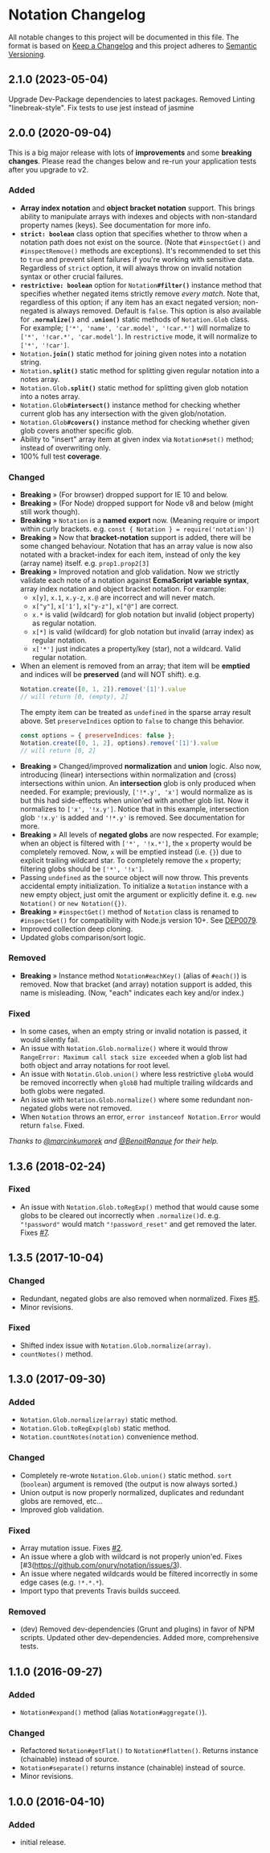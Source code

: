 # Notation Changelog

All notable changes to this project will be documented in this file. The format is based on [Keep a Changelog](http://keepachangelog.com/en/1.0.0/) and this project adheres to [Semantic Versioning](http://semver.org).

## 2.1.0 (2023-05-04)

Upgrade Dev-Package dependencies to latest packages. Removed Linting "linebreak-style".
Fix tests to use jest instead of jasmine

## 2.0.0 (2020-09-04)

This is a big major release with lots of **improvements** and some **breaking changes**. Please read the changes below and re-run your application tests after you upgrade to v2.

### Added
- **Array index notation** and **object bracket notation** support. This brings ability to manipulate arrays with indexes and objects with non-standard property names (keys). See documentation for more info.
- **`strict: boolean`** class option that specifies whether to throw when a notation path does not exist on the source. (Note that `#inspectGet()` and `#inspectRemove()` methods are exceptions). It's recommended to set this to `true` and prevent silent failures if you're working with sensitive data. Regardless of `strict` option, it will always throw on invalid notation syntax or other crucial failures.
- **`restrictive: boolean`** option for `Notation`**`#filter()`** instance method that specifies whether negated items strictly remove *every match*. Note that, regardless of this option; if any item has an exact negated version; non-negated is always removed. Default is `false`. This option is also available for **`.normalize()`** and **`.union()`** static methods of `Notation.Glob` class. For example; `['*', 'name', 'car.model', '!car.*']` will normalize to `['*', '!car.*', 'car.model']`. In `restrictive` mode, it will normalize to `['*', '!car']`.
- `Notation`**`.join()`** static method for joining given notes into a notation string.
- `Notation`**`.split()`** static method for splitting given regular notation into a notes array.
- `Notation.Glob`**`.split()`** static method for splitting given glob notation into a notes array.
- `Notation.Glob`**`#intersect()`** instance method for checking whether current glob has any intersection  with the given glob/notation.
- `Notation.Glob`**`#covers()`** instance method for checking whether given glob covers another specific glob.
- Ability to "insert" array item at given index via `Notation#set()` method; instead of overwriting only.
- 100% full test **coverage**.

### Changed
- **Breaking** » (For browser) dropped support for IE 10 and below. 
- **Breaking** » (For Node) dropped support for Node v8 and below (might still work though). 
- **Breaking** » `Notation` is a **named export** now. (Meaning require or import within curly brackets. e.g. `const { Notation } = require('notation')`) 
- **Breaking** » Now that **bracket-notation** support is added, there will be some changed behaviour. Notation that has an array value is now also notated with a bracket-index for each item, instead of only the key (array name) itself. e.g. `prop1.prop2[3]`
- **Breaking** » Improved notation and glob validation. Now we strictly validate each note of a notation against **EcmaScript variable syntax**, array index notation and object bracket notation. For example:
    - `x[y]`, `x.1`, `x.y-z`, `x.@` are incorrect and will never match. 
    - `x["y"]`, `x['1']`, `x["y-z"]`, `x["@"]` are correct. 
    - `x.*` is valid (wildcard) for glob notation but invalid (object property) as regular notation.
    - `x[*]` is valid (wildcard) for glob notation but invalid (array index) as regular notation.
    - `x['*']` just indicates a property/key (star), not a wildcard. Valid regular notation.
- When an element is removed from an array; that item will be **emptied** and indices will be **preserved** (and will NOT shift). e.g.
    ```js
    Notation.create([0, 1, 2]).remove('[1]').value
    // will return [0, (empty), 2]
    ```
    The empty item can be treated as `undefined` in the sparse array result above. Set `preserveIndices` option to `false` to change this behavior.
    ```js
    const options = { preserveIndices: false };
    Notation.create([0, 1, 2], options).remove('[1]').value
    // will return [0, 2]
    ```
- **Breaking** » Changed/improved **normalization** and **union** logic. Also now, introducing (linear) intersections within normalization and (cross) intersections within union. An **intersection** glob is only produced when needed. For example; previously, `['!*.y', 'x']` would normalize as is but this had side-effects when union'ed with another glob list. Now it normalizes to `['x', '!x.y']`. Notice that in this example, intersection glob `'!x.y'` is added and `'!*.y'` is removed. See documentation for more.
- **Breaking** » All levels of **negated globs** are now respected. For example; when an object is filtered with `['*', '!x.*']`, the `x` property would be completely removed. Now, `x` will be emptied instead (i.e. `{}`) due to explicit trailing wildcard star. To completely remove the `x` property; filtering globs should be `['*', '!x']`.
- Passing `undefined` as the source object will now throw. This prevents accidental empty initialization. To initialize a `Notation` instance with a new empty object, just omit the argument or explicitly define it. e.g. `new Notation()` or `new Notation({})`.
- **Breaking** » `#inspectGet()` method of `Notation` class is renamed to `#inspectGet()` for compatibility with Node.js version 10+. See [DEP0079](https://nodejs.org/api/deprecations.html#deprecations_dep0079_custom_inspection_function_on_objects_via_inspect).
- Improved collection deep cloning.
- Updated globs comparison/sort logic.

### Removed
- **Breaking** » Instance method `Notation#eachKey()` (alias of `#each()`) is removed. Now that bracket (and array) notation support is added, this name is misleading. (Now, "each" indicates each key and/or index.)

### Fixed
- In some cases, when an empty string or invalid notation is passed, it would silently fail.
- An issue with `Notation.Glob.normalize()` where it would throw `RangeError: Maximum call stack size exceeded` when a glob list had both object and array notations for root level.
- An issue with `Notatin.Glob.union()` where less restrictive `globA` would be removed incorrectly when `globB` had multiple trailing wildcards and both globs were negated.
- An issue with `Notation.Glob.normalize()` where some redundant non-negated globs were not removed.
- When `Notation` throws an error, `error instanceof Notation.Error` would return `false`. Fixed.

*Thanks to [@marcinkumorek](https://github.com/marcinkumorek) and [@BenoitRanque](https://github.com/BenoitRanque) for their help.*

## 1.3.6 (2018-02-24)  

### Fixed
- An issue with `Notation.Glob.toRegExp()` method that would cause some globs to be cleared out incorrectly when `.normalize()`d. e.g. `"!password"` would match `"!password_reset"` and get removed the later. Fixes [#7](https://github.com/onury/notation/issues/7).

## 1.3.5 (2017-10-04)  

### Changed
- Redundant, negated globs are also removed when normalized. Fixes [#5](https://github.com/onury/notation/issues/5).
- Minor revisions.

### Fixed
- Shifted index issue with `Notation.Glob.normalize(array)`.
- `countNotes()` method.

## 1.3.0 (2017-09-30)  

### Added
- `Notation.Glob.normalize(array)` static method.
- `Notation.Glob.toRegExp(glob)` static method.
- `Notation.countNotes(notation)` convenience method.

### Changed
- Completely re-wrote `Notation.Glob.union()` static method. `sort` (`boolean`) argument is removed (the output is now always sorted.)
- Union output is now properly normalized, duplicates and redundant globs are removed, etc...
- Improved glob validation.

### Fixed
- Array mutation issue. Fixes [#2](https://github.com/onury/notation/issues/2).
- An issue where a glob with wildcard is not properly union'ed. Fixes [#3(https://github.com/onury/notation/issues/3). 
- An issue where negated wildcards would be filtered incorrectly in some edge cases (e.g. `!*.*.*`).
- Import typo that prevents Travis builds succeed.

### Removed
- (dev) Removed dev-dependencies (Grunt and plugins) in favor of NPM scripts. Updated other dev-dependencies. Added more, comprehensive tests.

## 1.1.0 (2016-09-27)  

### Added
- `Notation#expand()` method (alias `Notation#aggregate()`).

### Changed
- Refactored `Notation#getFlat()` to `Notation#flatten()`. Returns instance (chainable) instead of source.
- `Notation#separate()` returns instance (chainable) instead of source.
- Minor revisions.

## 1.0.0 (2016-04-10)  

### Added
- initial release.